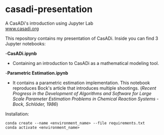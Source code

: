 # casadi-presentation
A CasADi's introduction using Jupyter Lab \
www.casadi.org


This repository contains my presentation of CasADi. Inside you can find 3 Jupyter notebooks:

-**CasADi.ipynb**  
  - Containing an introduction to CasADi as a mathematical modeling tool.
    
-**Parametric Estimation.ipynb**
  - It contains a parametric estimation implementation. This notebook reproduces Bock's article that introduces multiple shootings. (*Recent Progress in the Development of Algorithms and Software for Large Scale Parameter Estimation Problems in Chemical Reaction Systems - Bock, Schlöder, 1986*)


Installation:
```
conda create --name <environment_name> --file requirements.txt
conda activate <environment_name>
```

